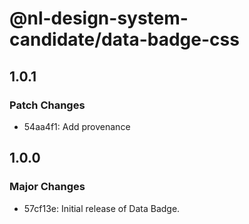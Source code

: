 # @nl-design-system-candidate/data-badge-css

## 1.0.1

### Patch Changes

- 54aa4f1: Add provenance

## 1.0.0

### Major Changes

- 57cf13e: Initial release of Data Badge.
